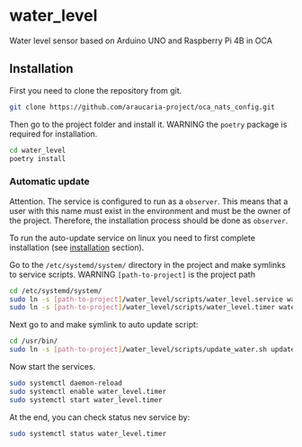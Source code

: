 # water_level
Water level sensor based on Arduino UNO and Raspberry Pi 4B in OCA


## Installation

First you need to clone the repository from git.
```bash
git clone https://github.com/araucaria-project/oca_nats_config.git
```
Then go to the project folder and install it.
WARNING the `poetry` package is required for installation.

```bash
cd water_level
poetry install
```

### Automatic update

Attention. The service is configured to run as a `observer`. This means that a user with this name must exist in 
the environment and must be the owner of the project. Therefore, the installation process should be done as `observer`.

To run the auto-update service on linux you need to first complete installation 
(see [installation](#installation) section).

Go to the `/etc/systemd/system/` directory in the project and make symlinks to service scripts.
WARNING `[path-to-project]` is the project path
```bash
cd /etc/systemd/system/
sudo ln -s [path-to-project]/water_level/scripts/water_level.service water_level.service
sudo ln -s [path-to-project]/water_level/scripts/water_level.timer water_level.timer
```
Next go to and make symlink to auto update script:
```bash
cd /usr/bin/
sudo ln -s [path-to-project]/water_level/scripts/update_water.sh update_water.sh
```

Now start the services.

```bash
sudo systemctl daemon-reload
sudo systemctl enable water_level.timer
sudo systemctl start water_level.timer
```

At the end, you can check status nev service by:

```bash
sudo systemctl status water_level.timer
```

